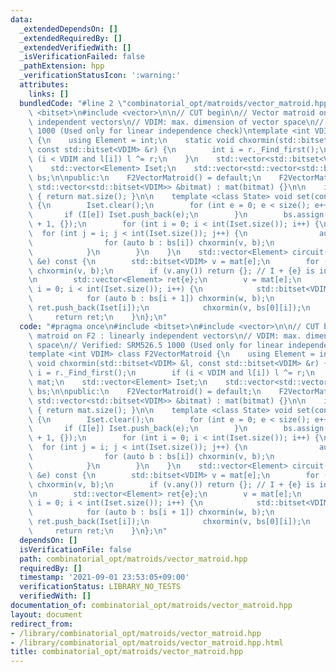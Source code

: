 ```yaml
---
data:
  _extendedDependsOn: []
  _extendedRequiredBy: []
  _extendedVerifiedWith: []
  _isVerificationFailed: false
  _pathExtension: hpp
  _verificationStatusIcon: ':warning:'
  attributes:
    links: []
  bundledCode: "#line 2 \"combinatorial_opt/matroids/vector_matroid.hpp\"\n#include\
    \ <bitset>\n#include <vector>\n\n// CUT begin\n// Vector matroid on F2 : linearly\
    \ independent vectors\n// VDIM: max. dimension of vector space\n// Verified: SRM526.5\
    \ 1000 (Used only for linear independence check)\ntemplate <int VDIM> class F2VectorMatroid\
    \ {\n    using Element = int;\n    static void chxormin(std::bitset<VDIM> &l,\
    \ const std::bitset<VDIM> &r) {\n        int i = r._Find_first();\n        if\
    \ (i < VDIM and l[i]) l ^= r;\n    }\n    std::vector<std::bitset<VDIM>> mat;\n\
    \    std::vector<Element> Iset;\n    std::vector<std::vector<std::bitset<VDIM>>>\
    \ bs;\n\npublic:\n    F2VectorMatroid() = default;\n    F2VectorMatroid(const\
    \ std::vector<std::bitset<VDIM>> &bitmat) : mat(bitmat) {}\n\n    int size() const\
    \ { return mat.size(); }\n\n    template <class State> void set(const State &I)\
    \ {\n        Iset.clear();\n        for (int e = 0; e < size(); e++) {\n     \
    \       if (I[e]) Iset.push_back(e);\n        }\n        bs.assign(Iset.size()\
    \ + 1, {});\n        for (int i = 0; i < int(Iset.size()); i++) {\n          \
    \  for (int j = i; j < int(Iset.size()); j++) {\n                auto v = mat[Iset[j]];\n\
    \                for (auto b : bs[i]) chxormin(v, b);\n                bs[i].push_back(v);\n\
    \            }\n        }\n    }\n    std::vector<Element> circuit(const Element\
    \ &e) const {\n        std::bitset<VDIM> v = mat[e];\n        for (auto b : bs[0])\
    \ chxormin(v, b);\n        if (v.any()) return {}; // I + {e} is independent\n\
    \n        std::vector<Element> ret{e};\n        v = mat[e];\n        for (int\
    \ i = 0; i < int(Iset.size()); i++) {\n            std::bitset<VDIM> w = v;\n\
    \            for (auto b : bs[i + 1]) chxormin(w, b);\n            if (w.any())\
    \ ret.push_back(Iset[i]);\n            chxormin(v, bs[0][i]);\n        }\n   \
    \     return ret;\n    }\n};\n"
  code: "#pragma once\n#include <bitset>\n#include <vector>\n\n// CUT begin\n// Vector\
    \ matroid on F2 : linearly independent vectors\n// VDIM: max. dimension of vector\
    \ space\n// Verified: SRM526.5 1000 (Used only for linear independence check)\n\
    template <int VDIM> class F2VectorMatroid {\n    using Element = int;\n    static\
    \ void chxormin(std::bitset<VDIM> &l, const std::bitset<VDIM> &r) {\n        int\
    \ i = r._Find_first();\n        if (i < VDIM and l[i]) l ^= r;\n    }\n    std::vector<std::bitset<VDIM>>\
    \ mat;\n    std::vector<Element> Iset;\n    std::vector<std::vector<std::bitset<VDIM>>>\
    \ bs;\n\npublic:\n    F2VectorMatroid() = default;\n    F2VectorMatroid(const\
    \ std::vector<std::bitset<VDIM>> &bitmat) : mat(bitmat) {}\n\n    int size() const\
    \ { return mat.size(); }\n\n    template <class State> void set(const State &I)\
    \ {\n        Iset.clear();\n        for (int e = 0; e < size(); e++) {\n     \
    \       if (I[e]) Iset.push_back(e);\n        }\n        bs.assign(Iset.size()\
    \ + 1, {});\n        for (int i = 0; i < int(Iset.size()); i++) {\n          \
    \  for (int j = i; j < int(Iset.size()); j++) {\n                auto v = mat[Iset[j]];\n\
    \                for (auto b : bs[i]) chxormin(v, b);\n                bs[i].push_back(v);\n\
    \            }\n        }\n    }\n    std::vector<Element> circuit(const Element\
    \ &e) const {\n        std::bitset<VDIM> v = mat[e];\n        for (auto b : bs[0])\
    \ chxormin(v, b);\n        if (v.any()) return {}; // I + {e} is independent\n\
    \n        std::vector<Element> ret{e};\n        v = mat[e];\n        for (int\
    \ i = 0; i < int(Iset.size()); i++) {\n            std::bitset<VDIM> w = v;\n\
    \            for (auto b : bs[i + 1]) chxormin(w, b);\n            if (w.any())\
    \ ret.push_back(Iset[i]);\n            chxormin(v, bs[0][i]);\n        }\n   \
    \     return ret;\n    }\n};\n"
  dependsOn: []
  isVerificationFile: false
  path: combinatorial_opt/matroids/vector_matroid.hpp
  requiredBy: []
  timestamp: '2021-09-01 23:53:05+09:00'
  verificationStatus: LIBRARY_NO_TESTS
  verifiedWith: []
documentation_of: combinatorial_opt/matroids/vector_matroid.hpp
layout: document
redirect_from:
- /library/combinatorial_opt/matroids/vector_matroid.hpp
- /library/combinatorial_opt/matroids/vector_matroid.hpp.html
title: combinatorial_opt/matroids/vector_matroid.hpp
---
```


